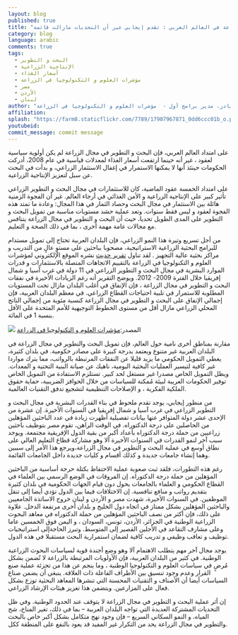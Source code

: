 ```yaml
---
layout: blog
published: true
title: "قدرات البحث والتطوير  في  مجال الزراعة في العالم العربي : تقدم إيجابي غير أن التحديات مازالت قائمة "
category: blog
language: arabic
comments: true
tags: 
  - البحث و التطوير
  - الإنتاجية الزراعية
  - أسعار الغذاء
  - مؤشرات العلوم و التكنولوجيا في الزراعة
  - مصر
  - الأردن
  - لبنان
author: "جيرت – جان ستادز، مدير برامج أول -  مؤشرات العلوم و التكنولوجيا في الزراعة (ASTI)"
affiliation: 
splash: "https://farm8.staticflickr.com/7789/17907967871_0dd6ccc01b_o.png"
youtubeid: 
commit_message: commit message
---
```

على امتداد العالم العربي، فإن البحث و التطوير في مجال الزراعة لم يكن أولوية سياسية لعقود ، غير أنه حينما ارتفعت أسعار الغذاء لمعدلات قياسية في عام 2008، أدركت الحكومات حينئذ   أنها لا يمكنها الاستمرار  في إغفال الاستثمار الزراعي، و بدأت في البحث عن سبل لتعزيز الإنتاجية الزراعية. 
<!-- more -->

على امتداد الخمسة عقود الماضية، كان للاستثمارات في مجال البحث و التطوير الزراعي تأثير كبير على الإنتاجية الزراعية و الأمن الغذائي في أرجاء العالم.  غير أن الفجوة الزمنية هائلة بين الاستثمار في مجال البحث وحصاد الثمار في هذا المجال: وعادة ما تمتد هذه الفجوة لعقود و ليس فقط  سنوات.  وتعد عملية حشد مستويات  مناسبة من تمويل البحث و التطوير على المدى الطويل تحديا، حيث أن البحث و التطوير في مجال الزراعة يتنافس مع مجالات عامة مهمة  أخرى ، بما في ذلك الصحة و التعليم.    

من أجل  تسريع  وتيرة هذا النمو الزراعي،  فإن البلدان العربية تحتاج إلى  تمويل مستدام للبرامج البحثية الزراعية الاستراتيجية، مصحوبا بباحثين على مستوٍ عالٍ من التدريب و مراكز بحثية  عالية التجهيز .  لقد تناول [تقرير حديث](http://www.asti.cgiar.org/pdf/WANA-Report2015.pdf) نشره  الموقع الإلكتروني لمؤشرات العلوم  و التكنولوجيا في الزراعة  بالتقييم الاتجاهات المتصلة بالاستثمارات  و قدرات الموارد البشرية في مجال البحث و التطوير الزراعي في 11 دولة في غرب آسيا و شمال إفريقيا خلال الفترة 2009- 2012. ويوضح التقرير أنه رغم الزيادات الأخيرة في نفقات البحث و التطوير في مجال الزراعة ، فإن الإنفاق في أغلب البلدان مازال تحت المستويات  المطلوبة  للاستمرار في تلبية احتياجات القطاع الزراعي.  في معظم البلدان العربية،  فإن إجمالي الإنفاق على البحث و التطوير في مجال الزراعة  كنسبة مئوية من إجمالي الناتج المحلي الزراعي  مازال أقل من مستوى الخطوط التوجيهية  للأمم المتحدة على الأقل بنسبة 1 في المائة.

![](https://farm1.staticflickr.com/406/18123979674_ce5f2e006b_b.jpg)
المصدر:[مؤشرات العلوم و التكنولوجيا في الزراعة ](http://www.asti.cgiar.org/)

 
مقارنة بمناطق أخرى نامية حول العالم، فإن تمويل البحث والتطوير في مجال الزراعة في البلدان العربية غير متنوع ويعتمد بدرجة كبيرة على مصادر حكومية.   في بلدان كثيرة، يغطي التمويل الحكومي ما يزيد قليلا عن النفقات المرتبطة بالرواتب، مما يترك مواردا غير كافية لتيسير العمليات البحثية اليومية، ناهيك عن صيانة البنية التحتية و المعدات.   ويظل التمويل الخاص مصدرا غير مستغل لحد كبير.   تستلزم الاستفادة من التمويل الخاص توفير الحكومات العربية لبيئة مُمكنة للسياسات  من خلال الحوافز الضريبية، حماية حقوق الملكية الفكرية ، و الإصلاحات التنظيمية لتشجيع تدفق التقنيات العالمية. 

من منظور إيجابي،  يوجد تقدم ملحوظ في بناء القدرات البشرية في مجال البحث و التطوير الزراعي في غرب آسيا و شمال إفريقيا في السنوات الأخيرة.   إن عشرة من الإحدى عشر دولة  المتوافر عنها بيانات تفصيلية أظهرت زيادة في عدد الباحثين المؤهلين من الحاصلين على درجة الدكتوراه.  في الوقت الراهن، تقوم مصر بتوظيف باحثين زراعيين من حملة درجة الدكتوراه  بأعداد أكبر من بقية الدول الإفريقية مجتمعة.   ويوجد سبب آخر لنمو القدرات في السنوات الأخيرة آلا وهو مشاركة قطاع التعليم العالي على نطاق أوسع في عملية البحث و التطوير في مجال الزراعة،ويرجع هذا الأمر إلى سببين وهما إنشاء جامعات جديدة و كذلك أقسام و كليات جديدة داخل الجامعات القائمة.

رغم  هذه التطورات،  فلقد ثبت صعوبة  عملية الاحتفاظ  بكتلة حرجة أساسية من الباحثين المؤهلين من حملة درجة الدكتوراه. إن الفروقات في الوضع الرسمي بين العلماء في القطاع الحكومي و العلماء بالجامعات  يحول دون قيام الجهات الحكومية في بلدان كثيرة بتقديم رواتب و منافع تنافسية. إن الاختلافات فيما بين الدول تؤدي أيضا إلى  تنقل الموظفين. في السنوات الأخيرة،  شهدت مصر و الأردن و لبنان خروج الاساتذة الجامعيين والباحثين المؤهلين بشكل ممتاز في اتجاه دول الخليج و بلدان أخرى مرتفعة الدخل. علاوة على ذلك، فإن أكثر من نصف الباحثين المؤهلين من حملة الدكتوراه في معاهد البحوث الزراعية الوطنية  في الجزائر، الأردن، تونس، السودان ، و اليمن فوق الخمسين عاما وعلى مشارف التقاعد في الأجلين القصير إلى المتوسط.  وتبرز الحاجةإلى استراتيجيات توظيف و تعاقب وظيفي  و تدريب كافية لضمان استمرارية  البحث مستقبلا في هذه الدول.


يوجد مجال آخر مهم يتطلب الاهتمام آلا وهو وضع أجندة قوية لسياسات البحوث الزراعية الوطنية.  في كثير من البلدان العربية، فإن الأولويات  المرتبطة بالزراعة  لا تُضمن بشكل مُرضٍ  في سياسات  العلوم و التكنولوجيا الوطنية ، وما ينجم عن هذا من تجزئة عملية صنع القرار وعدم وجود تنسيق بين الأطراف الفاعلة ذات العلاقة.   ينبغي أن يضمن صناع السياسات أيضا أن  الأصناف و التقنيات المحسنة التي تنشرها المعاهد البحثية  توزع  بشكل فعال على المزارعين.  ويتضمن هذا تعزيز هيئات الإرشاد الزراعي. 

إن أثر عملية البحث و التطوير في مجال الزراعة لا يتوقف عند الحدود الوطنية.  وفي ظل التحديات المشتركة العديدة التي تواجه البلدان العربية – بما في ذلك، تغير المناخ، شح المياه، و النمو السكاني السريع – فإن وجود نهج متكامل بشكل أكبر خاص بالبحث والتطوير في مجال الزراعة  يحد من التكرار غير المفيد قد يعود بالنفع على المنطقة ككل.